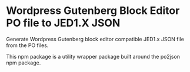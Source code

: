 # Wordpress Gutenberg Block Editor PO file to JED1.X JSON

Generate Wordpress Gutenberg block editor compatible JED1.x JSON 
file from the PO files.

This npm package is a utility wrapper package built around
the po2json npm package. 
